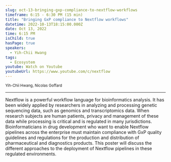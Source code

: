 ```yaml
---
slug: oct-13-bringing-gxp-compliance-to-nextflow-workflows
timeframe: 6:15 - 6:30 PM (15 min)
title: "Bringing GxP compliance to Nextflow workflows"
datetime: 2022-10-13T18:15:00.000Z
date: Oct 13, 2022
time: 6:15 PM
isChild: true
hasPage: true
speakers:
  - Yih-Chii Hwang
tags:
  - Ecosystem
youtube: Watch on Youtube
youtubeUrl: https://www.youtube.com/c/nextflow
---
```

<div className="mb-4">
  <small className="typo-small">
    Yih-Chii Hwang, Nicolas Goffard
  </small>
</div>

<hr className="border-t border-gray-50 mb-4 opacity-20" />

Nextflow is a powerful workflow language for bioinformatics analysis. It has been widely applied by researchers in analyzing and processing genetic sequencing data, such as genomics and transcriptomics data. When research subjects are human patients, privacy and management of these data while processing is critical and is regulated in many jurisdictions. Bioinformaticians in drug development who want to enable Nextflow pipelines across the enterprise must maintain compliance with GxP quality guidelines and regulations for the production and distribution of pharmaceutical and diagnostics products. This poster will discuss the different approaches to the deployment of Nextflow pipelines in these regulated environments.
